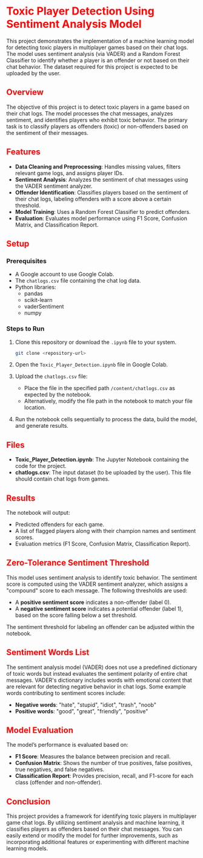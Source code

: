 # <span style="color:red">Toxic Player Detection Using Sentiment Analysis Model</span>

This project demonstrates the implementation of a machine learning model for detecting toxic players in multiplayer games based on their chat logs. The model uses sentiment analysis (via VADER) and a Random Forest Classifier to identify whether a player is an offender or not based on their chat behavior. The dataset required for this project is expected to be uploaded by the user.

## <span style="color:red">Overview</span>

The objective of this project is to detect toxic players in a game based on their chat logs. The model processes the chat messages, analyzes sentiment, and identifies players who exhibit toxic behavior. The primary task is to classify players as offenders (toxic) or non-offenders based on the sentiment of their messages.

## <span style="color:red">Features</span>

- **Data Cleaning and Preprocessing**: Handles missing values, filters relevant game logs, and assigns player IDs.
- **Sentiment Analysis**: Analyzes the sentiment of chat messages using the VADER sentiment analyzer.
- **Offender Identification**: Classifies players based on the sentiment of their chat logs, labeling offenders with a score above a certain threshold.
- **Model Training**: Uses a Random Forest Classifier to predict offenders.
- **Evaluation**: Evaluates model performance using F1 Score, Confusion Matrix, and Classification Report.

## <span style="color:red">Setup</span>

### Prerequisites
- A Google account to use Google Colab.
- The `chatlogs.csv` file containing the chat log data.
- Python libraries:
  - pandas
  - scikit-learn
  - vaderSentiment
  - numpy

### Steps to Run
1. Clone this repository or download the `.ipynb` file to your system.

    ```bash
    git clone <repository-url>
    ```

2. Open the `Toxic_Player_Detection.ipynb` file in Google Colab.
3. Upload the `chatlogs.csv` file:
   - Place the file in the specified path `/content/chatlogs.csv` as expected by the notebook.
   - Alternatively, modify the file path in the notebook to match your file location.
4. Run the notebook cells sequentially to process the data, build the model, and generate results.

## <span style="color:red">Files</span>

- **Toxic_Player_Detection.ipynb**: The Jupyter Notebook containing the code for the project.
- **chatlogs.csv**: The input dataset (to be uploaded by the user). This file should contain chat logs from games.

## <span style="color:red">Results</span>

The notebook will output:

- Predicted offenders for each game.
- A list of flagged players along with their champion names and sentiment scores.
- Evaluation metrics (F1 Score, Confusion Matrix, Classification Report).

## <span style="color:red">Zero-Tolerance Sentiment Threshold</span>

This model uses sentiment analysis to identify toxic behavior. The sentiment score is computed using the VADER sentiment analyzer, which assigns a "compound" score to each message. The following thresholds are used:

- A **positive sentiment score** indicates a non-offender (label 0).
- A **negative sentiment score** indicates a potential offender (label 1), based on the score falling below a set threshold.
  
The sentiment threshold for labeling an offender can be adjusted within the notebook.

## <span style="color:red">Sentiment Words List</span>

The sentiment analysis model (VADER) does not use a predefined dictionary of toxic words but instead evaluates the sentiment polarity of entire chat messages. VADER's dictionary includes words with emotional content that are relevant for detecting negative behavior in chat logs. Some example words contributing to sentiment scores include:

- **Negative words**: "hate", "stupid", "idiot", "trash", "noob"
- **Positive words**: "good", "great", "friendly", "positive"

## <span style="color:red">Model Evaluation</span>

The model’s performance is evaluated based on:

- **F1 Score**: Measures the balance between precision and recall.
- **Confusion Matrix**: Shows the number of true positives, false positives, true negatives, and false negatives.
- **Classification Report**: Provides precision, recall, and F1-score for each class (offender and non-offender).

## <span style="color:red">Conclusion</span>

This project provides a framework for identifying toxic players in multiplayer game chat logs. By utilizing sentiment analysis and machine learning, it classifies players as offenders based on their chat messages. You can easily extend or modify the model for further improvements, such as incorporating additional features or experimenting with different machine learning models.
